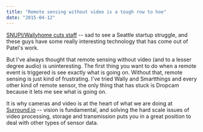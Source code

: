 ```yaml
---
title: "Remote sensing without video is a tough row to hoe"
date: "2015-04-12"
---
```


[SNUPI/Wallyhome cuts staff](http://www.geekwire.com/2015/seattle-startup-snupi-cuts-staff-shelves-wally-home-sensor-device/) -- sad to see a Seattle startup struggle, and these guys have some really interesting technology that has come out of Patel's work.

But I've always thought that remote sensing without video (and to a lesser degree audio) is uninteresting. The first thing you want to do when a remote event is triggered is see exactly what is going on. Without that, remote sensing is just kind of frustrating. I've tried Wally and Smartthings and every other kind of remote sensor, the only thing that has stuck is Dropcam because it lets me see what is going on.

It is why cameras and video is at the heart of what we are doing at [Surround.io](http://www.surround.io) -- vision is fundamental, and solving the hard scale issues of video processing, storage and transmission puts you in a great position to deal with other types of sensor data.
